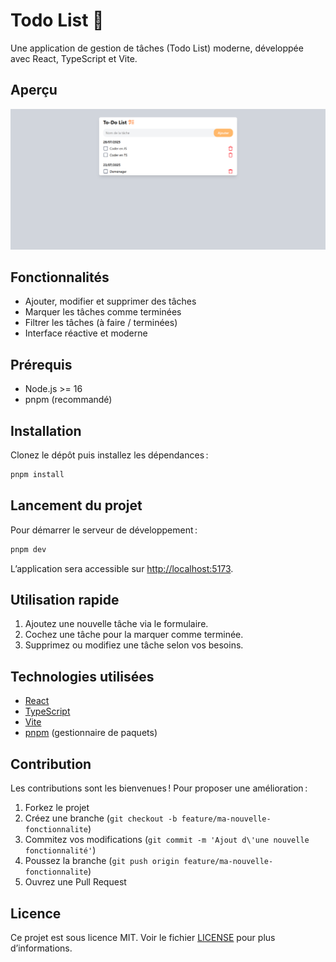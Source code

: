 # Todo List 📝

Une application de gestion de tâches (Todo List) moderne, développée avec React, TypeScript et Vite.

## Aperçu

![Aperçu de l’application](public/capture.png)

## Fonctionnalités

- Ajouter, modifier et supprimer des tâches
- Marquer les tâches comme terminées
- Filtrer les tâches (à faire / terminées)
- Interface réactive et moderne

## Prérequis

- Node.js >= 16
- pnpm (recommandé)

## Installation

Clonez le dépôt puis installez les dépendances :

```bash
pnpm install
```

## Lancement du projet

Pour démarrer le serveur de développement :

```bash
pnpm dev
```

L’application sera accessible sur [http://localhost:5173](http://localhost:5173).

## Utilisation rapide

1. Ajoutez une nouvelle tâche via le formulaire.
2. Cochez une tâche pour la marquer comme terminée.
3. Supprimez ou modifiez une tâche selon vos besoins.

## Technologies utilisées

- [React](https://react.dev/)
- [TypeScript](https://www.typescriptlang.org/)
- [Vite](https://vitejs.dev/)
- [pnpm](https://pnpm.io/) (gestionnaire de paquets)

## Contribution

Les contributions sont les bienvenues ! Pour proposer une amélioration :

1. Forkez le projet
2. Créez une branche (`git checkout -b feature/ma-nouvelle-fonctionnalite`)
3. Commitez vos modifications (`git commit -m 'Ajout d\'une nouvelle fonctionnalité'`)
4. Poussez la branche (`git push origin feature/ma-nouvelle-fonctionnalite`)
5. Ouvrez une Pull Request

## Licence

Ce projet est sous licence MIT. Voir le fichier [LICENSE](LICENSE) pour plus d’informations.

